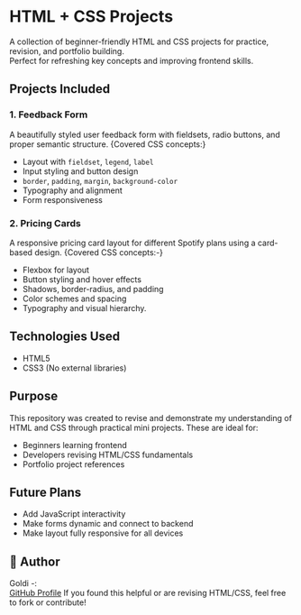 #  HTML + CSS Projects
A collection of beginner-friendly HTML and CSS projects for practice, revision, and portfolio building.  
Perfect for refreshing key concepts and improving frontend skills.

##  Projects Included
### 1.  Feedback Form
A beautifully styled user feedback form with fieldsets, radio buttons, and proper semantic structure.
{Covered CSS concepts:}
- Layout with `fieldset`, `legend`, `label`
- Input styling and button design
- `border`, `padding`, `margin`, `background-color`
- Typography and alignment
- Form responsiveness
### 2. Pricing Cards
A responsive pricing card layout for different Spotify plans using a card-based design.
{Covered CSS concepts:-}
- Flexbox for layout
- Button styling and hover effects
- Shadows, border-radius, and padding
- Color schemes and spacing
- Typography and visual hierarchy.
##  Technologies Used
- HTML5
- CSS3 (No external libraries)
##  Purpose
This repository was created to revise and demonstrate my understanding of HTML and CSS through practical mini projects. These are ideal for:
- Beginners learning frontend
- Developers revising HTML/CSS fundamentals
- Portfolio project references
##  Future Plans
- Add JavaScript interactivity
- Make forms dynamic and connect to backend
- Make layout fully responsive for all devices
## 🙌 Author
Goldi -:  
[GitHub Profile](https://github.com/goldigd05)
 If you found this helpful or are revising HTML/CSS, feel free to fork or contribute!

